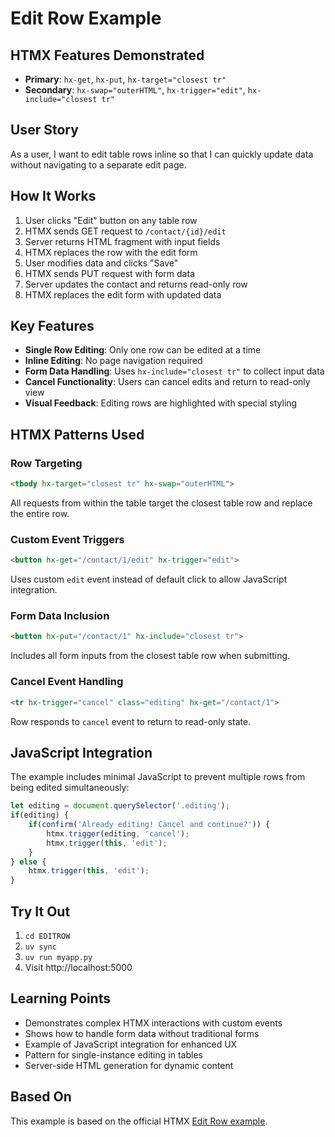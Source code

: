 # Edit Row Example

## HTMX Features Demonstrated

- **Primary**: `hx-get`, `hx-put`, `hx-target="closest tr"`
- **Secondary**: `hx-swap="outerHTML"`, `hx-trigger="edit"`, `hx-include="closest tr"`

## User Story

As a user, I want to edit table rows inline so that I can quickly update data without navigating to a separate edit page.

## How It Works

1. User clicks "Edit" button on any table row
2. HTMX sends GET request to `/contact/{id}/edit`
3. Server returns HTML fragment with input fields
4. HTMX replaces the row with the edit form
5. User modifies data and clicks "Save"
6. HTMX sends PUT request with form data
7. Server updates the contact and returns read-only row
8. HTMX replaces the edit form with updated data

## Key Features

- **Single Row Editing**: Only one row can be edited at a time
- **Inline Editing**: No page navigation required
- **Form Data Handling**: Uses `hx-include="closest tr"` to collect input data
- **Cancel Functionality**: Users can cancel edits and return to read-only view
- **Visual Feedback**: Editing rows are highlighted with special styling

## HTMX Patterns Used

### Row Targeting
```html
<tbody hx-target="closest tr" hx-swap="outerHTML">
```
All requests from within the table target the closest table row and replace the entire row.

### Custom Event Triggers
```html
<button hx-get="/contact/1/edit" hx-trigger="edit">
```
Uses custom `edit` event instead of default click to allow JavaScript integration.

### Form Data Inclusion
```html
<button hx-put="/contact/1" hx-include="closest tr">
```
Includes all form inputs from the closest table row when submitting.

### Cancel Event Handling
```html
<tr hx-trigger="cancel" class="editing" hx-get="/contact/1">
```
Row responds to `cancel` event to return to read-only state.

## JavaScript Integration

The example includes minimal JavaScript to prevent multiple rows from being edited simultaneously:

```javascript
let editing = document.querySelector('.editing');
if(editing) {
    if(confirm('Already editing! Cancel and continue?')) {
        htmx.trigger(editing, 'cancel');
        htmx.trigger(this, 'edit');
    }
} else {
    htmx.trigger(this, 'edit');
}
```

## Try It Out

1. `cd EDITROW`
2. `uv sync`
3. `uv run myapp.py`
4. Visit http://localhost:5000

## Learning Points

- Demonstrates complex HTMX interactions with custom events
- Shows how to handle form data without traditional forms
- Example of JavaScript integration for enhanced UX
- Pattern for single-instance editing in tables
- Server-side HTML generation for dynamic content

## Based On

This example is based on the official HTMX [Edit Row example](https://htmx.org/examples/edit-row/).
